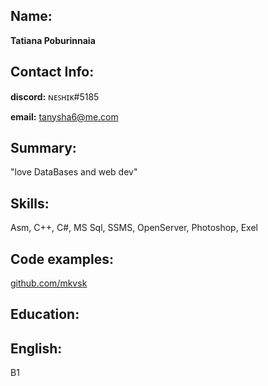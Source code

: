 ## **Name:** 
**Tatiana Poburinnaia**

## **Contact Info:**
**discord:** ɴᴇꜱʜɪᴋ#5185

**email:** tanysha6@me.com

## **Summary:**
"love DataBases and web dev"

## **Skills:**
Asm, C++, C#, MS Sql, SSMS, OpenServer, Photoshop, Exel

## **Code examples:**
[github.com/mkvsk](https://github.com/mkvsk?tab=repositories)

## **Education:** 


## **English:**
B1
